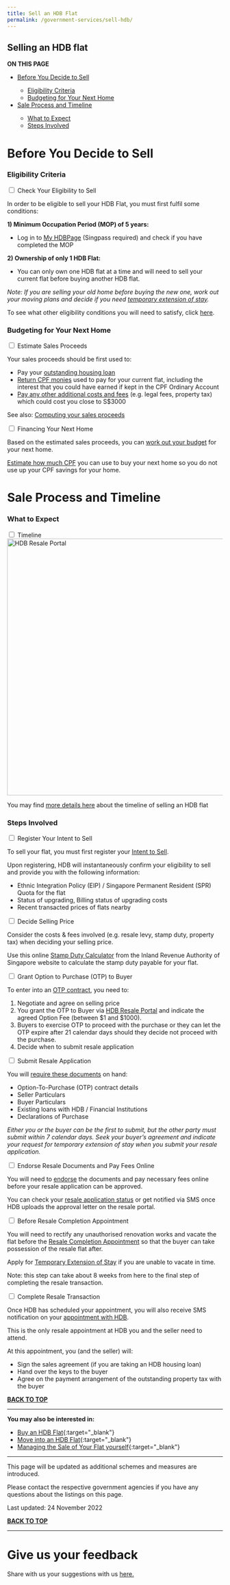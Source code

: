 ```yaml
---
title: Sell an HDB Flat
permalink: /government-services/sell-hdb/
---
```

## <a name="top"></a>Selling an HDB flat

<div id="toc_container">
<p class="toc_title"><b>ON THIS PAGE</b></p>
<ul class="toc_list">
  <li><a href="#plan">Before You Decide to Sell</a></li>
  <ul>
    <li><a href="#eligibility">Eligibility Criteria</a></li>
    <li><a href="#nexthome">Budgeting for Your Next Home</a></li>
  </ul>
<li><a href="#process">Sale Process and Timeline</a></li>
  <ul>
    <li><a href="#timeline">What to Expect</a></li>
    <li><a href="#steps"> Steps Involved</a></li>
  </ul>    
</ul>
</div>


# <a name="plan"></a>Before You Decide to Sell

### <a name="eligibility"></a> Eligibility Criteria

<div class="mol-accordion">
  <div class="tabs">
  <div class="tab">
      <input id="check" type="checkbox">
      <label for="check" class="tab-label">Check Your Eligibility to Sell</label>
      <div class="tab-content">
    <p>In order to be eligible to sell your HDB Flat, you must first fulfil some conditions:</p>
    <p><b>1) Minimum Occupation Period (MOP) of 5 years:</b></p>
        <ul>
          <li>Log in to <a href="http://www.hdb.gov.sg/myhdbpage" target="_blank">My HDBPage</a> (Singpass required) and check if you have completed the MOP</li></ul>
    <p><b>2) Ownership of only 1 HDB Flat:</b></p>
     <ul> <li>You can only own one HDB flat at a time and will need to sell your current flat before buying another HDB flat. </li></ul>
      <p><em>Note: If you are selling your old home before buying the new one, work out your moving plans and decide if you need <a target="_blank" href="https://www.hdb.gov.sg/cs/infoweb/residential/selling-a-flat/resale-application/request-for-temporary-extension-of-stay">temporary extension of stay</a>.</em></p>
     <p>To see what other eligibility conditions you will need to satisfy, click <a href="https://www.hdb.gov.sg/cs/infoweb/residential/selling-a-flat/eligibility" target="_blank">here</a>.</p>
    </div>
  </div>
</div>
</div>

### <a name="nexthome"></a> Budgeting for Your Next Home

<div class="mol-accordion">
  <div class="tabs">
 <div class="tab">
      <input id="proceeds" type="checkbox">
      <label for="proceeds" class="tab-label">Estimate Sales Proceeds</label>
      <div class="tab-content">
      <p>Your sales proceeds should be first used to:</p>
      <ul>
        <li> Pay your <a href="https://services2.hdb.gov.sg/webapp/AB03FININFO/AB03SSelAcc" target="_blank">outstanding housing loan</a></li>
        <li> <a href="https://www.cpf.gov.sg/eSvc/Web/Schemes/PublicHousingWithdrawalStatement/Statement" target="_blank">Return CPF monies</a> used to pay for your current flat, including the interest that you could have earned if kept in the CPF Ordinary Account</li>
        <li> <a href="https://www.hdb.gov.sg/cs/infoweb/residential/selling-a-flat/resale-application/acceptance-and-approval?anchor=payment-of-fees" target="_blank">Pay any other additional costs and fees</a> (e.g. legal fees, property tax) which could cost you close to S$3000</li>
      </ul>
      <p>See also: <a href="https://www.hdb.gov.sg/cs/infoweb/residential/selling-a-flat/plan-source-and-contract/intent-to-sell?anchor=sales-proceeds" target="_blank">Computing your sales proceeds</a></p>
    </div>
  </div>
  <div class="tab">
      <input id="budget" type="checkbox">
      <label for="budget" class="tab-label">Financing Your Next Home</label>
      <div class="tab-content">
    <p>Based on the estimated sales proceeds, you can <a href="https://www.hdb.gov.sg/cs/infoweb/residential/buying-a-flat/financing-a-flat-purchase/financial-planning-for-flat-purchase" target="_blank">work out your budget</a> for your next home.</p>
    <p><a target="_blank" href="https://www.cpf.gov.sg/member/tools-and-services/calculators/cpf-housing-usage">Estimate how much CPF</a> you can use to buy your next home so you do not use up your CPF savings for your home.</p>
</div>
</div>
</div>
</div>


# <a name="process"></a>Sale Process and Timeline

### <a></a> What to Expect

<div class="mol-accordion">
  <div class="tabs">
 <div class="tab">
      <input id="steps" type="checkbox">
      <label for="steps" class="tab-label">Timeline</label>
      <div class="tab-content">
      <a href="https://www.hdb.gov.sg/cs/infoweb/-/media/HDBContent/Images/EAPG/EAPG-CSC/Selling-a-Flat.ashx" target="_blank">
        <img style="width:600px" alt="HDB Resale Portal" src="https://www.hdb.gov.sg/cs/infoweb/-/media/HDBContent/Images/EAPG/EAPG-CSC/Selling-a-Flat.ashx">
      </a>
			<p>You may find <a target="_blank" href="https://www.hdb.gov.sg/cs/infoweb/residential/selling-a-flat/overview">more details here</a> about the timeline of selling an HDB flat</p>
    </div>
  </div>

<h3> <a name="steps"></a> Steps Involved</h3>

<div class="tab">
      <input id="intent" type="checkbox">
      <label for="intent" class="tab-label">Register Your Intent to Sell</label>
      <div class="tab-content">
      <p>To sell your flat, you must first register your <a target="_blank" href="https://www.hdb.gov.sg/cs/infoweb/residential/selling-a-flat/plan-source-and-contract/intent-to-sell">Intent to Sell</a>.</p><p>Upon registering, HDB will instantaneously confirm your eligibility to sell and provide you with the following information:</p>
      <ul><li>Ethnic Integration Policy (EIP) / Singapore Permanent Resident (SPR) Quota for the flat</li>
        <li> Status of upgrading, Billing status of upgrading costs</li> 
        <li> Recent transacted prices of flats nearby</li>
      </ul>
    </div>
  </div>
<div class="tab">
      <input id="price" type="checkbox">
      <label for="price" class="tab-label">Decide Selling Price</label>
      <div class="tab-content">
      <p>Consider the costs &amp; fees involved (e.g. resale levy, stamp duty, property tax) when deciding your selling price.</p>
      <p>Use this online <a href="https://mytax.iras.gov.sg/ESVWeb/default.aspx?target=MSDCalculatorIntro" target="_blank">Stamp Duty Calculator</a> from the Inland Revenue Authority of Singapore website to calculate the stamp duty payable for your flat.</p>
    </div>
  </div>
  <div class="tab">
      <input id="otp" type="checkbox">
      <label for="otp" class="tab-label">Grant Option to Purchase (OTP) to Buyer </label>
      <div class="tab-content">
      <p>To enter into an <a target="_blank" href="https://www.hdb.gov.sg/cs/infoweb/residential/selling-a-flat/plan-source-and-contract/option-to-purchase">OTP contract</a>, you need to:</p>
      <ol>
        <li> Negotiate and agree on selling price</li>
        <li> You grant the OTP to Buyer via <a target="_blank" href="https://services2.hdb.gov.sg/webapp/BB31ERESALE3/BB31SMain">HDB Resale Portal</a> and indicate the agreed Option Fee (between $1 and $1000).</li>
        <li> Buyers to exercise OTP to proceed with the purchase or they can let the OTP expire after 21 calendar days should they decide not proceed with the purchase.</li>
        <li> Decide when to submit resale application</li>
      </ol>
    </div>
  </div>
<div class="tab">
   <input type="checkbox" id="resale">
      <label for="resale" class="tab-label">Submit Resale Application</label>
      <div class="tab-content">   
      <p>You will <a target="_blank" href="https://www.hdb.gov.sg/cs/infoweb/residential/selling-a-flat/resale-application/application">require these documents</a> on hand:</p>
      <ul>
        <li> Option-To-Purchase (OTP) contract details</li>
        <li> Seller Particulars</li>
        <li> Buyer Particulars</li>
        <li> Existing loans with HDB / Financial Institutions</li>
        <li> Declarations of Purchase</li>
      </ul>
      <p><em>Either you or the buyer can be the first to submit, but the other party must submit within 7 calendar days. Seek your buyer’s agreement and indicate your request for temporary extension of stay when you submit your resale application.</em></p>
    </div>
</div>
<div class="tab">
   <input id="docs" type="checkbox">
      <label for="docs" class="tab-label">Endorse Resale Documents and Pay Fees Online </label>
      <div class="tab-content">   
      <p>You will need to <a target="_blank" href="https://www.hdb.gov.sg/cs/infoweb/residential/selling-a-flat/resale-application/acceptance-and-approval">endorse</a> the documents and pay necessary fees online before your resale application can be approved.</p>
      <p>You can check your <a target="_blank" href="https://services2.hdb.gov.sg/webapp/BB31AWDashboardWeb/BB31PLogin.jsp">resale application status</a> or get notified via SMS once HDB uploads the approval letter on the resale portal.</p>
    </div>
</div>
     <div class="tab">
      <input id="prepare" type="checkbox">
      <label for="prepare" class="tab-label">Before Resale Completion Appointment</label>
      <div class="tab-content"> 
     <p> You will need to rectify any unauthorised renovation works and vacate the flat before the  <a target="_blank" href="https://services2.hdb.gov.sg/webapp/BB31AWDashboardWeb/BB31PLogin.jsp">Resale Completion Appointment</a> so that the buyer can take possession of the resale flat after.</p>
    <p>Apply for <a href="https://www.hdb.gov.sg/cs/infoweb/residential/selling-a-flat/resale-application/request-for-temporary-extension-of-stay" target="_blank">Temporary Extension of Stay</a> if you are unable to vacate in time.</p>
      <p>Note: this step can take about 8 weeks from here to the final step of completing the resale transaction.</p>
    </div>
  </div>
      <div class="tab">
      <input id="appt" type="checkbox">
      <label for="appt" class="tab-label">Complete Resale Transaction</label>
      <div class="tab-content"> 
      <p>Once HDB has scheduled your appointment, you will also receive SMS notification on your <a target="_blank" href="https://services2.hdb.gov.sg/webapp/BB31AWDashboardWeb/BB31PLogin.jsp">appointment with HDB</a>.</p> 
      <p>This is the only resale appointment at HDB you and the seller need to attend.</p>
      <p>At this appointment, you (and the seller) will:</p>
      <ul>
        <li>Sign the sales agreement (if you are taking an HDB housing loan)</li>
        <li>Hand over the keys to the buyer</li>
        <li>Agree on the payment arrangement of the outstanding property tax with the buyer</li>
      </ul>
    </div>
  </div>
</div>
</div>

[**BACK TO TOP**](#top)

---------------------------------------
**You may also be interested in:**

- [Buy an HDB Flat](/government-services/buy-hdb/){:target="_blank"} 
- [Move into an HDB Flat](/government-services/move-in/){:target="_blank"} 
- [Managing the Sale of Your Flat yourself](https://www.hdb.gov.sg/cs/infoweb/residential/selling-a-flat/getting-started/managing-the-sale-of-your-flat){:target="_blank"} 

---------------------------------------


This page will be updated as additional schemes and measures are introduced.

Please contact the respective government agencies if you have any questions about the listings on this page.  

Last updated: 24 November 2022
 
[**BACK TO TOP**](#top)

<hr>

<h1> Give us your feedback</h1>

<p>Share with us your suggestions with us <a target="_blank" href="https://form.gov.sg/5ed0995e42ee5f00110e10cc">here.</a></p>